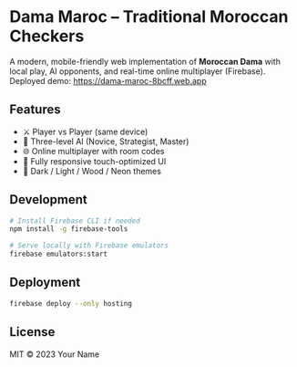 # Dama Maroc – Traditional Moroccan Checkers

A modern, mobile-friendly web implementation of **Moroccan Dama** with local play, AI opponents, and real-time online multiplayer (Firebase).  
Deployed demo: https://dama-maroc-8bcff.web.app

## Features

* ⚔️  Player vs Player (same device)
* 🤖  Three-level AI (Novice, Strategist, Master)
* 🌐  Online multiplayer with room codes
* 📱  Fully responsive touch-optimized UI
* 🔄  Dark / Light / Wood / Neon themes

## Development

```bash
# Install Firebase CLI if needed
npm install -g firebase-tools

# Serve locally with Firebase emulators
firebase emulators:start
```

## Deployment

```bash
firebase deploy --only hosting
```

## License
MIT © 2023 Your Name 